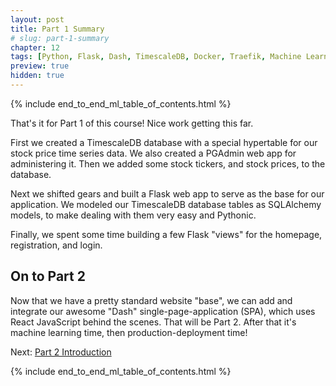 ```yaml
---
layout: post
title: Part 1 Summary
# slug: part-1-summary
chapter: 12
tags: [Python, Flask, Dash, TimescaleDB, Docker, Traefik, Machine Learning]
preview: true
hidden: true
---
```


{% include end_to_end_ml_table_of_contents.html %}


That's it for Part 1 of this course! Nice work getting this far. 

First we created a TimescaleDB database with a special hypertable for our stock price time series data. We also created a PGAdmin web app for administering it. Then we added some stock tickers, and stock prices, to the database.

Next we shifted gears and built a Flask web app to serve as the base for our application. We modeled our TimescaleDB database tables as SQLAlchemy models, to make dealing with them very easy and Pythonic. 

Finally, we spent some time building a few Flask "views" for the homepage, registration, and login. 

## On to Part 2
Now that we have a pretty standard website "base", we can add and integrate our awesome "Dash" single-page-application (SPA), which uses React JavaScript behind the scenes. That will be Part 2. After that it's machine learning time, then production-deployment time!

Next: <a href="002-01-introduction-dash-and-plotly">Part 2 Introduction</a>

{% include end_to_end_ml_table_of_contents.html %}
